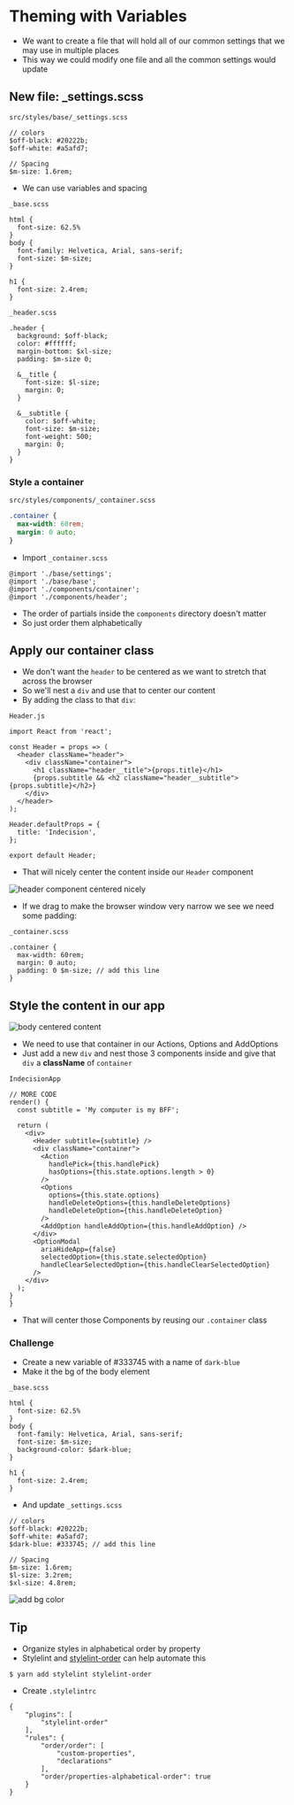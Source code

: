 # Theming with Variables
* We want to create a file that will hold all of our common settings that we may use in multiple places
* This way we could modify one file and all the common settings would update

## New file: _settings.scss

`src/styles/base/_settings.scss`

```
// colors
$off-black: #20222b;
$off-white: #a5afd7;

// Spacing
$m-size: 1.6rem;
```

* We can use variables and spacing

`_base.scss`

```
html {
  font-size: 62.5%
}
body {
  font-family: Helvetica, Arial, sans-serif;
  font-size: $m-size;
}

h1 {
  font-size: 2.4rem;
}
```

`_header.scss`

```
.header {
  background: $off-black;
  color: #ffffff;
  margin-bottom: $xl-size;
  padding: $m-size 0;

  &__title {
    font-size: $l-size;
    margin: 0;
  }

  &__subtitle {
    color: $off-white;
    font-size: $m-size;
    font-weight: 500;
    margin: 0;
  }
}
```

### Style a container
`src/styles/components/_container.scss`

```css
.container {
  max-width: 60rem;
  margin: 0 auto;
}
```

* Import `_container.scss`

```
@import './base/settings';
@import './base/base';
@import './components/container';
@import './components/header';
```

* The order of partials inside the `components` directory doesn't matter
* So just order them alphabetically

## Apply our container class
* We don't want the `header` to be centered as we want to stretch that across the browser
* So we'll nest a `div` and use that to center our content
* By adding the class to that `div`:

`Header.js`

```
import React from 'react';

const Header = props => (
  <header className="header">
    <div className="container">
      <h1 className="header__title">{props.title}</h1>
      {props.subtitle && <h2 className="header__subtitle">{props.subtitle}</h2>}
    </div>
  </header>
);

Header.defaultProps = {
  title: 'Indecision',
};

export default Header;
```

* That will nicely center the content inside our `Header` component

![header component centered nicely](https://i.imgur.com/xOItqwS.png)

* If we drag to make the browser window very narrow we see we need some padding:

`_container.scss`

```
.container {
  max-width: 60rem;
  margin: 0 auto;
  padding: 0 $m-size; // add this line
}
```

## Style the content in our app
![body centered content](https://i.imgur.com/Fu71z8S.png)

* We need to use that container in our Actions, Options and AddOptions
* Just add a new `div` and nest those 3 components inside and give that `div` a **className** of `container`

`IndecisionApp`

```
// MORE CODE
render() {
  const subtitle = 'My computer is my BFF';

  return (
    <div>
      <Header subtitle={subtitle} />
      <div className="container">
        <Action
          handlePick={this.handlePick}
          hasOptions={this.state.options.length > 0}
        />
        <Options
          options={this.state.options}
          handleDeleteOptions={this.handleDeleteOptions}
          handleDeleteOption={this.handleDeleteOption}
        />
        <AddOption handleAddOption={this.handleAddOption} />
      </div>
      <OptionModal
        ariaHideApp={false}
        selectedOption={this.state.selectedOption}
        handleClearSelectedOption={this.handleClearSelectedOption}
      />
    </div>
  );
}
}
```

* That will center those Components by reusing our `.container` class

### Challenge
* Create a new variable of #333745 with a name of `dark-blue`
* Make it the bg of the body element

`_base.scss`

```
html {
  font-size: 62.5%
}
body {
  font-family: Helvetica, Arial, sans-serif;
  font-size: $m-size;
  background-color: $dark-blue;
}

h1 {
  font-size: 2.4rem;
}
```

* And update `_settings.scss`

```
// colors
$off-black: #20222b;
$off-white: #a5afd7;
$dark-blue: #333745; // add this line

// Spacing
$m-size: 1.6rem;
$l-size: 3.2rem;
$xl-size: 4.8rem;
```

![add bg color](https://i.imgur.com/uu9KeDr.png)

## Tip
* Organize styles in alphabetical order by property
* Stylelint and [stylelint-order](https://github.com/hudochenkov/stylelint-order) can help automate this

`$ yarn add stylelint stylelint-order`

* Create `.stylelintrc`

```
{
    "plugins": [
        "stylelint-order"
    ],
    "rules": {
        "order/order": [
            "custom-properties",
            "declarations"
        ],
        "order/properties-alphabetical-order": true
    }
}
```
